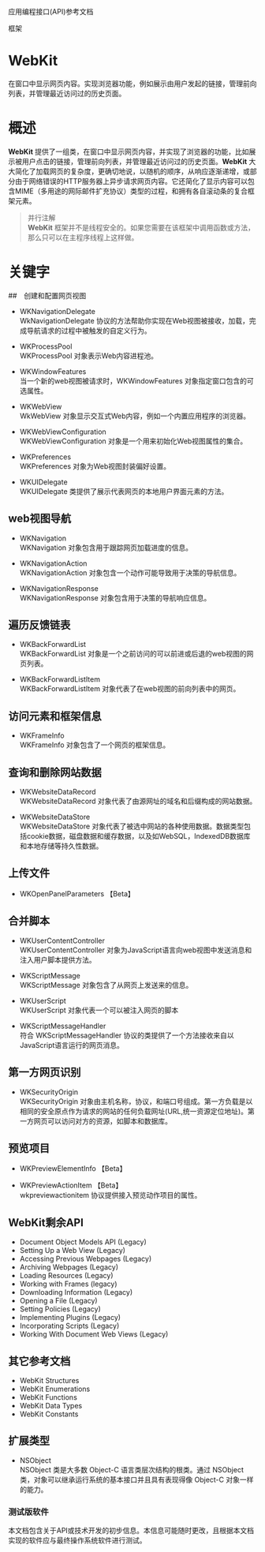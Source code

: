 应用编程接口(API)参考文档

框架
# WebKit
在窗口中显示网页内容。实现浏览器功能，例如展示由用户发起的链接，管理前向列表，并管理最近访问过的历史页面。

# 概述
**WebKit** 提供了一组类，在窗口中显示网页内容，并实现了浏览器的功能，比如展示被用户点击的链接，管理前向列表，并管理最近访问过的历史页面。**WebKit** 大大简化了加载网页的复杂度，更确切地说，以随机的顺序，从响应逐渐递增，或部分由于网络错误的HTTP服务器上异步请求网页内容。它还简化了显示内容可以包含MIME（多用途的网际邮件扩充协议）类型的过程，和拥有各自滚动条的复合框架元素。

> 并行注解   
> **WebKit** 框架并不是线程安全的。如果您需要在该框架中调用函数或方法，那么只可以在主程序线程上这样做。

# 关键字 #

##　创建和配置网页视图
* WKNavigationDelegate   
	WkNavigationDelegate 协议的方法帮助你实现在Web视图被接收，加载，完成导航请求的过程中被触发的自定义行为。

*   WKProcessPool   
	WKProcessPool 对象表示Web内容进程池。

*	WKWindowFeatures   
	当一个新的web视图被请求时，WKWindowFeatures 对象指定窗口包含的可选属性。

*	WKWebView   
	WkWebView 对象显示交互式Web内容，例如一个内置应用程序的浏览器。

*	WKWebViewConfiguration      
	WKWebViewConfiguration 对象是一个用来初始化Web视图属性的集合。

*	WKPreferences   
	WKPreferences 对象为Web视图封装偏好设置。

*	WKUIDelegate   
	WKUIDelegate 类提供了展示代表网页的本地用户界面元素的方法。

## web视图导航 ## 	
*	WKNavigation   
	WKNavigation 对象包含用于跟踪网页加载进度的信息。

*	WKNavigationAction   
	WKNavigationAction 对象包含一个动作可能导致用于决策的导航信息。

*	WKNavigationResponse   
	WKNavigationResponse 对象包含用于决策的导航响应信息。

## 遍历反馈链表 ##
*	WKBackForwardList   
	WKBackForwardList 对象是一个之前访问的可以前进或后退的web视图的网页列表。

*	WKBackForwardListItem      
	WKBackForwardListItem 对象代表了在web视图的前向列表中的网页。

## 访问元素和框架信息 ##
*	WKFrameInfo   
	WKFrameInfo 对象包含了一个网页的框架信息。

## 查询和删除网站数据 ## 
*	WKWebsiteDataRecord   
	WKWebsiteDataRecord 对象代表了由源网址的域名和后缀构成的网站数据。

*	WKWebsiteDataStore   
	WKWebsiteDataStore 对象代表了被选中网站的各种使用数据。数据类型包括cookie数据，磁盘数据和缓存数据，以及如WebSQL，IndexedDB数据库和本地存储等持久性数据。

## 上传文件 ##
*	WKOpenPanelParameters 【Beta】 

## 合并脚本 ##
*	 WKUserContentController   
	 WKUserContentController 对象为JavaScript语言向web视图中发送消息和注入用户脚本提供方法。

*	WKScriptMessage   
	WKScriptMessage 对象包含了从网页上发送来的信息。

*	WKUserScript   
	WKUserScript 对象代表一个可以被注入网页的脚本

*	WKScriptMessageHandler   
	符合 WKScriptMessageHandler 协议的类提供了一个方法接收来自以JavaScript语言运行的网页消息。

## 第一方网页识别 ##
*	WKSecurityOrigin   
	WKSecurityOrigin 对象由主机名称，协议，和端口号组成。第一方负载是以相同的安全原点作为请求的网站的任何负载网址(URL,统一资源定位地址)。第一方网页可以访问对方的资源，如脚本和数据库。
	
## 预览项目
*	WKPreviewElementInfo 【Beta】

*	WKPreviewActionItem 【Beta】   
	wkpreviewactionitem 协议提供接入预览动作项目的属性。

## WebKit剩余API
*	Document Object Models API (Legacy)
*	Setting Up a Web View (Legacy)
*	Accessing Previous Webpages (Legacy)
*	Archiving Webpages (Legacy)
*	Loading Resources (Legacy)
*	Working with Frames (legacy)
*	Downloading Information (Legacy)
*	Opening a File (Legacy)
*	Setting Policies (Legacy)
*	Implementing Plugins (Legacy)
*	Incorporating Scripts (Legacy)
*	Working With Document Web Views (Legacy)

## 其它参考文档
*	WebKit Structures
*	WebKit Enumerations
*	WebKit Functions
*	WebKit Data Types
*	WebKit Constants

## 扩展类型
*	NSObject   
	NSObject 类是大多数 Object-C 语言类层次结构的根类。通过 NSObject 类，对象可以继承运行系统的基本接口并且具有表现得像 Object-C 对象一样的能力。
	
### 测试版软件
本文档包含关于API或技术开发的初步信息。本信息可能随时更改，且根据本文档实现的软件应与最终操作系统软件进行测试。

